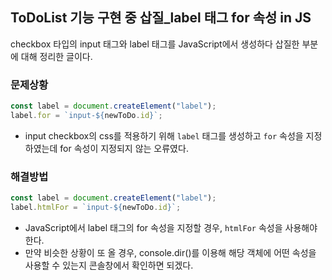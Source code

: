 ## ToDoList 기능 구현 중 삽질_label 태그 for 속성 in JS
checkbox 타입의 input 태그와 label 태그를 JavaScript에서 생성하다 삽질한 부분에 대해 정리한 글이다.

### 문제상황
```js
const label = document.createElement("label");
label.for = `input-${newToDo.id}`;
```
- input checkbox의 css를 적용하기 위해 `label` 태그를 생성하고 `for` 속성을 지정하였는데 for 속성이 지정되지 않는 오류였다.

### 해결방법
```js
const label = document.createElement("label");
label.htmlFor = `input-${newToDo.id}`;
```
- JavaScript에서 label 태그의 for 속성을 지정할 경우, `htmlFor` 속성을 사용해야 한다.
- 만약 비슷한 상황이 또 올 경우, console.dir()를 이용해 해당 객체에 어떤 속성을 사용할 수 있는지 콘솔창에서 확인하면 되겠다.
